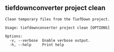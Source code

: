 ## tiefdownconverter project clean

```
Clean temporary files from the TiefDown project.

Usage: tiefdownconverter project clean [OPTIONS]

Options:
  -v, --verbose  Enable verbose output.
  -h, --help     Print help
```

